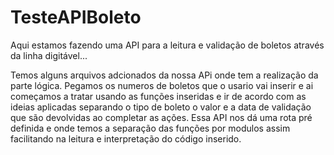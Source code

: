 # TesteAPIBoleto
Aqui estamos fazendo uma API para a leitura e validação de boletos através da linha digitável...

Temos alguns arquivos adcionados da nossa APi onde tem a realização da parte lógica.
Pegamos os numeros de boletos que o usario vai inserir e ai começamos a tratar usando as funções inseridas 
e ir de acordo com as ideias aplicadas separando o tipo de boleto o valor e a data de validação que são devolvidas
ao completar as ações.
Essa API nos dá uma rota pré definida e onde temos a separação das funções por modulos assim facilitando na leitura
e interpretação do código inserido.
